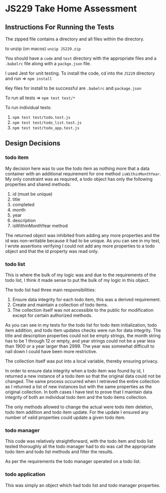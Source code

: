 # JS229 Take Home Assessment

## Instructions For Running the Tests
The zipped file contains a directory and all files within the directory.

to unzip (on macos) ```unzip JS229.zip```

You should have a ```code``` and ```test``` directory with the appropriate files and a ```.babelrc``` file along
with a ```packge.json``` file.

I used Jest for unit testing.  To install the code, cd into the ```JS229``` directory and run => ```npm install```

Key files for install to be successful are ```.babelrc``` and ```package.json```

To run all tests =>  ```npm test test/*```

To run individual tests:

1. ```npm test test/todo.test.js```
2. ```npm test test/todo_list.test.js```
3. ```npm test test/todo_app.test.js```

## Design Decisions

### todo item

My decision here was to use the todo item as nothing more that a data container with an additional requirement
for one method ```isWithinMonthYear```.  My only constraint was as required, a todo object has only the 
following properties and shared methods:
1. id (must be unique) 
2. title
3. completed
4. month
5. year
6. description
7. isWithinMonthYear method

The returned object was inhibited from adding any more properties and the id was non-writable because it had to be
unique.  As you can see in my test, I wrote assertions verifying I could not add any more properties to a todo object
and that the id property was read only.

### todo list

This is where the bulk of my logic was and due to the requirements of the todo list, I think it made sense to
put the bulk of my logic in this object.

The todo list had three main responsibilities:
1. Ensure data integrity for each todo item, this was a derived requirement.
2. Create and maintain a collection of todo items.
3. The collection itself was not accessible to the public for modification except for certain authorized methods.

As you can see in my tests for the todo list for todo item initialization, todo item addition, and todo item updates
checks were run for data integrity.  The title and description properties could not be empty strings, the
month string has to be 1 through 12 or empty, and year strings could not be a year less than 1900 or a year larger than
2999.  The year was somewhat difficult to nail down I could have been more restrictive. 

The collection itself was put into a local variable, thereby ensuring privacy.

In order to ensure data integrity when a todo item was found by id, I returned a new instance of a todo item so
that the original data could not be changed.  The same process occurred when I retrieved the entire collection as
I returned a list of new instances but with the same properties as the original collection.  In both cases I have
test to prove that I maintain data integrity of both an individual todo item and the todo items collection.    

The only methods allowed to change the actual were todo item deletion, todo item addition and todo item update.  For
the update I ensured any number of valid properties could update a given todo item.

### todo manager

This code was relatively straightforward, with the todo item and todo list tested thoroughly all the todo manager
had to do was call the appropriate todo item and todo list methods and filter the results.

As per the requirements the todo manager operated on a todo list.

### todo application

This was simply an object which had todo list and todo manager properties.

